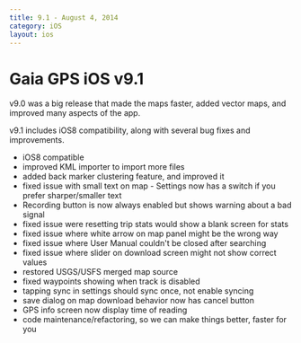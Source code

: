 ```yaml
---
title: 9.1 - August 4, 2014
category: iOS
layout: ios
---
```


# Gaia GPS iOS v9.1

v9.0 was a big release that made the maps faster, added vector maps, and improved many aspects of the app.

v9.1 includes iOS8 compatibility, along with several bug fixes and improvements.

* iOS8 compatible
* improved KML importer to import more files
* added back marker clustering feature, and improved it
* fixed issue with small text on map - Settings now has a switch if you prefer sharper/smaller text
* Recording button is now always enabled but shows  warning about a bad signal
* fixed issue were resetting trip stats would show a blank screen for stats
* fixed issue where white arrow on map panel might be the wrong way
* fixed issue where User Manual couldn't be closed after searching
* fixed issue where slider on download screen might not show correct values
* restored USGS/USFS merged map source
* fixed waypoints showing when track is disabled
* tapping sync in settings should sync once, not enable syncing
* save dialog on map download behavior now has cancel button
* GPS info screen now display time of reading
* code maintenance/refactoring, so we can make things better, faster for you
